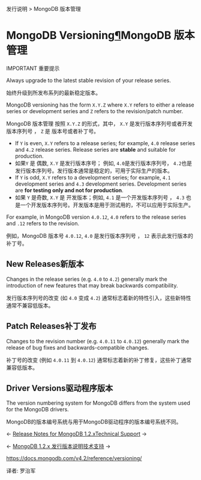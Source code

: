 发行说明 > MongoDB 版本管理

# MongoDB Versioning[¶](https://docs.mongodb.com/v4.2/reference/versioning/#mongodb-versioning)MongoDB 版本管理

IMPORTANT 重要提示

Always upgrade to the latest stable revision of your release series.

始终升级到所发布系列的最新稳定版本。

MongoDB versioning has the form `X.Y.Z` where `X.Y` refers to either a release series or development series and `Z` refers to the revision/patch number.

MongoDB 版本管理 按照  `X.Y.Z` 的形式，其中， `X.Y` 是发行版本序列号或者开发版本序列号 ， `Z` 是 版本号或者补丁号。

- If `Y` is even, `X.Y` refers to a release series; for example, `4.0` release series and `4.2` release series. Release series are **stable** and suitable for production.
- 如果`Y` 是 偶数, `X.Y` 是发行版本序号； 例如, `4.0`是发行版本序列号， `4.2`也是 发行版本序列号。发行版本通常是稳定的，可用于实际生产的版本。
- If `Y` is odd, `X.Y` refers to a development series; for example, `4.1` development series and `4.3` development series. Development series are **for testing only and not for production**.
- 如果 `Y` 是奇数, `X.Y` 是 开发版本；例如, `4.1` 是一个开发版本序列号 ， `4.3` 也是一个开发版本序列号。开发版本是用于测试用的，不可以应用于实际生产。

For example, in MongoDB version `4.0.12`, `4.0` refers to the release series and `.12` refers to the revision.

例如，MongoDB 版本号 `4.0.12`, `4.0` 是发行版本序列号 ， `12` 表示此发行版本的补丁号。

## New Releases新版本

Changes in the release series (e.g. `4.0` to `4.2`) generally mark the introduction of new features that may break backwards compatibility.

发行版本序列号的改变 (如 `4.0` 变成 `4.2`) 通常标志着新的特性引入，这些新特性通常不兼容低版本。

## Patch Releases补丁发布

Changes to the revision number (e.g. `4.0.11` to `4.0.12`) generally mark the release of bug fixes and backwards-compatible changes.

补丁号的改变 (例如 `4.0.11` 到 `4.0.12`) 通常标志着新的补丁修复，这些补丁通常兼容低版本。

## Driver Versions驱动程序版本

The version numbering system for MongoDB differs from the system used for the MongoDB drivers.

MongoDB的版本编号系统与用于MongoDB驱动程序的版本编号系统不同。

←  [Release Notes for MongoDB 1.2.x](https://docs.mongodb.com/v4.2/release-notes/1.2/)[Technical Support](https://docs.mongodb.com/v4.2/support/) →

←  [MongoDB 1.2.x 发行版本说明](https://docs.mongodb.com/v4.2/release-notes/1.2/)[技术支持](https://docs.mongodb.com/v4.2/support/) →



https://docs.mongodb.com/v4.2/reference/versioning/

译者: 罗治军 

